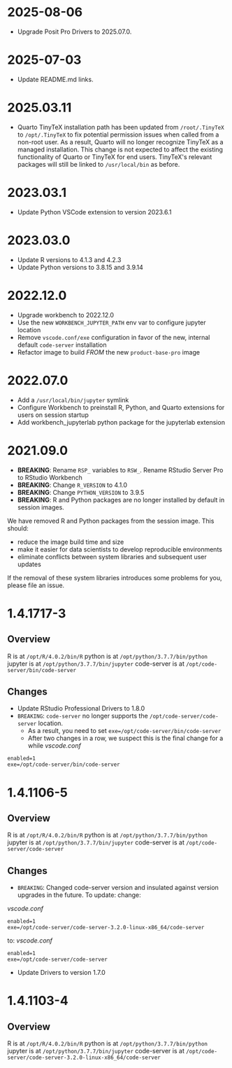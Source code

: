 # 2025-08-06

- Upgrade Posit Pro Drivers to 2025.07.0.

# 2025-07-03

- Update README.md links.

# 2025.03.11

- Quarto TinyTeX installation path has been updated from `/root/.TinyTeX` to `/opt/.TinyTeX` to fix potential permission 
  issues when called from a non-root user. As a result, Quarto will no longer recognize TinyTeX as a managed 
  installation. This change is not expected to affect the existing functionality of Quarto or TinyTeX for end users.
  TinyTeX's relevant packages will still be linked to `/usr/local/bin` as before.

# 2023.03.1
- Update Python VSCode extension to version 2023.6.1

# 2023.03.0

- Update R versions to 4.1.3 and 4.2.3
- Update Python versions to 3.8.15 and 3.9.14

# 2022.12.0

- Upgrade workbench to 2022.12.0
- Use the new `WORKBENCH_JUPYTER_PATH` env var to configure jupyter location
- Remove `vscode.conf/exe` configuration in favor of the new, internal default `code-server` installation
- Refactor image to build _FROM_ the new `product-base-pro` image

# 2022.07.0

- Add a `/usr/local/bin/jupyter` symlink
- Configure Workbench to preinstall R, Python, and Quarto extensions for users on session startup
- Add workbench_jupyterlab python package for the jupyterlab extension

# 2021.09.0

- **BREAKING**: Rename `RSP_` variables to `RSW_`. Rename RStudio Server Pro to RStudio Workbench
- **BREAKING**: Change `R_VERSION` to 4.1.0
- **BREAKING**: Change `PYTHON_VERSION` to 3.9.5
- **BREAKING**: R and Python packages are no longer installed by default in session images.

We have removed R and Python packages from the session image.  This should:
- reduce the image build time and size
- make it easier for data scientists to develop reproducible environments
- eliminate conflicts between system libraries and subsequent user updates

If the removal of these system libraries introduces some problems for you, please file an issue.

# 1.4.1717-3

## Overview

R is at `/opt/R/4.0.2/bin/R`
python is at `/opt/python/3.7.7/bin/python`
jupyter is at `/opt/python/3.7.7/bin/jupyter`
code-server is at `/opt/code-server/bin/code-server`

## Changes

- Update RStudio Professional Drivers to 1.8.0
- `BREAKING`: `code-server` no longer supports the `/opt/code-server/code-server` location. 
  - As a result, you need to set `exe=/opt/code-server/bin/code-server`
  - After two changes in a row, we suspect this is the final change for a while
_vscode.conf_
```
enabled=1
exe=/opt/code-server/bin/code-server
```

# 1.4.1106-5

## Overview

R is at `/opt/R/4.0.2/bin/R`
python is at `/opt/python/3.7.7/bin/python`
jupyter is at `/opt/python/3.7.7/bin/jupyter`
code-server is at `/opt/code-server/code-server`

## Changes

- `BREAKING`: Changed code-server version and insulated against version upgrades in the future. To update:
change:

_vscode.conf_
```
enabled=1
exe=/opt/code-server/code-server-3.2.0-linux-x86_64/code-server
```
to:
_vscode.conf_
```
enabled=1
exe=/opt/code-server/code-server
```

- Update Drivers to version 1.7.0

# 1.4.1103-4

## Overview

R is at `/opt/R/4.0.2/bin/R`
python is at `/opt/python/3.7.7/bin/python`
jupyter is at `/opt/python/3.7.7/bin/jupyter`
code-server is at `/opt/code-server/code-server-3.2.0-linux-x86_64/code-server`
